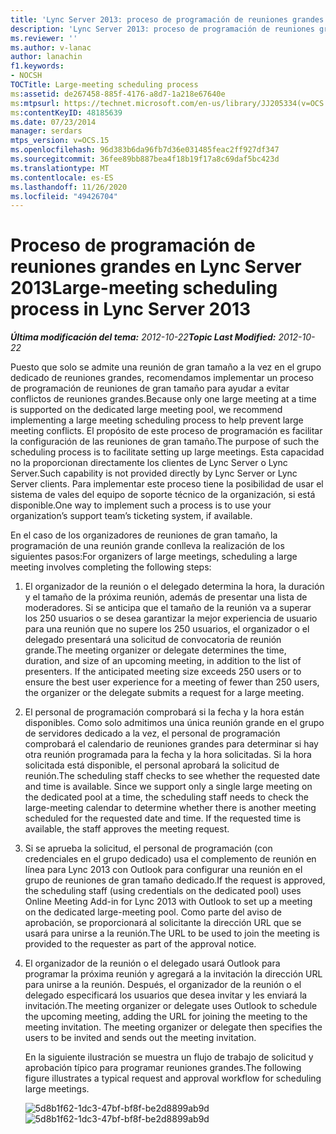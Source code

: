 ```yaml
---
title: 'Lync Server 2013: proceso de programación de reuniones grandes'
description: 'Lync Server 2013: proceso de programación de reuniones grandes.'
ms.reviewer: ''
ms.author: v-lanac
author: lanachin
f1.keywords:
- NOCSH
TOCTitle: Large-meeting scheduling process
ms:assetid: de267458-885f-4176-a8d7-1a218e67640e
ms:mtpsurl: https://technet.microsoft.com/en-us/library/JJ205334(v=OCS.15)
ms:contentKeyID: 48185639
ms.date: 07/23/2014
manager: serdars
mtps_version: v=OCS.15
ms.openlocfilehash: 96d383b6da96fb7d36e031485feac2ff927df347
ms.sourcegitcommit: 36fee89bb887bea4f18b19f17a8c69daf5bc423d
ms.translationtype: MT
ms.contentlocale: es-ES
ms.lasthandoff: 11/26/2020
ms.locfileid: "49426704"
---
```

# <a name="large-meeting-scheduling-process-in-lync-server-2013"></a><span data-ttu-id="c2c39-103">Proceso de programación de reuniones grandes en Lync Server 2013</span><span class="sxs-lookup"><span data-stu-id="c2c39-103">Large-meeting scheduling process in Lync Server 2013</span></span>

<div data-xmlns="http://www.w3.org/1999/xhtml">

<div class="topic" data-xmlns="http://www.w3.org/1999/xhtml" data-msxsl="urn:schemas-microsoft-com:xslt" data-cs="https://msdn.microsoft.com/">

<div data-asp="https://msdn2.microsoft.com/asp">



</div>

<div id="mainSection">

<div id="mainBody"><span data-ttu-id="c2c39-104">

<span> </span></span><span class="sxs-lookup"><span data-stu-id="c2c39-104">

<span> </span></span></span>

<span data-ttu-id="c2c39-105">_**Última modificación del tema:** 2012-10-22_</span><span class="sxs-lookup"><span data-stu-id="c2c39-105">_**Topic Last Modified:** 2012-10-22_</span></span>

<span data-ttu-id="c2c39-106">Puesto que solo se admite una reunión de gran tamaño a la vez en el grupo dedicado de reuniones grandes, recomendamos implementar un proceso de programación de reuniones de gran tamaño para ayudar a evitar conflictos de reuniones grandes.</span><span class="sxs-lookup"><span data-stu-id="c2c39-106">Because only one large meeting at a time is supported on the dedicated large meeting pool, we recommend implementing a large meeting scheduling process to help prevent large meeting conflicts.</span></span> <span data-ttu-id="c2c39-107">El propósito de este proceso de programación es facilitar la configuración de las reuniones de gran tamaño.</span><span class="sxs-lookup"><span data-stu-id="c2c39-107">The purpose of such the scheduling process is to facilitate setting up large meetings.</span></span> <span data-ttu-id="c2c39-108">Esta capacidad no la proporcionan directamente los clientes de Lync Server o Lync Server.</span><span class="sxs-lookup"><span data-stu-id="c2c39-108">Such capability is not provided directly by Lync Server or Lync Server clients.</span></span> <span data-ttu-id="c2c39-109">Para implementar este proceso tiene la posibilidad de usar el sistema de vales del equipo de soporte técnico de la organización, si está disponible.</span><span class="sxs-lookup"><span data-stu-id="c2c39-109">One way to implement such a process is to use your organization’s support team’s ticketing system, if available.</span></span>

<span data-ttu-id="c2c39-110">En el caso de los organizadores de reuniones de gran tamaño, la programación de una reunión grande conlleva la realización de los siguientes pasos:</span><span class="sxs-lookup"><span data-stu-id="c2c39-110">For organizers of large meetings, scheduling a large meeting involves completing the following steps:</span></span>

1.  <span data-ttu-id="c2c39-p102">El organizador de la reunión o el delegado determina la hora, la duración y el tamaño de la próxima reunión, además de presentar una lista de moderadores. Si se anticipa que el tamaño de la reunión va a superar los 250 usuarios o se desea garantizar la mejor experiencia de usuario para una reunión que no supere los 250 usuarios, el organizador o el delegado presentará una solicitud de convocatoria de reunión grande.</span><span class="sxs-lookup"><span data-stu-id="c2c39-p102">The meeting organizer or delegate determines the time, duration, and size of an upcoming meeting, in addition to the list of presenters. If the anticipated meeting size exceeds 250 users or to ensure the best user experience for a meeting of fewer than 250 users, the organizer or the delegate submits a request for a large meeting.</span></span>

2.  <span data-ttu-id="c2c39-p103">El personal de programación comprobará si la fecha y la hora están disponibles. Como solo admitimos una única reunión grande en el grupo de servidores dedicado a la vez, el personal de programación comprobará el calendario de reuniones grandes para determinar si hay otra reunión programada para la fecha y la hora solicitadas. Si la hora solicitada está disponible, el personal aprobará la solicitud de reunión.</span><span class="sxs-lookup"><span data-stu-id="c2c39-p103">The scheduling staff checks to see whether the requested date and time is available. Since we support only a single large meeting on the dedicated pool at a time, the scheduling staff needs to check the large-meeting calendar to determine whether there is another meeting scheduled for the requested date and time. If the requested time is available, the staff approves the meeting request.</span></span>

3.  <span data-ttu-id="c2c39-116">Si se aprueba la solicitud, el personal de programación (con credenciales en el grupo dedicado) usa el complemento de reunión en línea para Lync 2013 con Outlook para configurar una reunión en el grupo de reuniones de gran tamaño dedicado.</span><span class="sxs-lookup"><span data-stu-id="c2c39-116">If the request is approved, the scheduling staff (using credentials on the dedicated pool) uses Online Meeting Add-in for Lync 2013 with Outlook to set up a meeting on the dedicated large-meeting pool.</span></span> <span data-ttu-id="c2c39-117">Como parte del aviso de aprobación, se proporcionará al solicitante la dirección URL que se usará para unirse a la reunión.</span><span class="sxs-lookup"><span data-stu-id="c2c39-117">The URL to be used to join the meeting is provided to the requester as part of the approval notice.</span></span>

4.  <span data-ttu-id="c2c39-p105">El organizador de la reunión o el delegado usará Outlook para programar la próxima reunión y agregará a la invitación la dirección URL para unirse a la reunión. Después, el organizador de la reunión o el delegado especificará los usuarios que desea invitar y les enviará la invitación.</span><span class="sxs-lookup"><span data-stu-id="c2c39-p105">The meeting organizer or delegate uses Outlook to schedule the upcoming meeting, adding the URL for joining the meeting to the meeting invitation. The meeting organizer or delegate then specifies the users to be invited and sends out the meeting invitation.</span></span>
    
    <span data-ttu-id="c2c39-120">En la siguiente ilustración se muestra un flujo de trabajo de solicitud y aprobación típico para programar reuniones grandes.</span><span class="sxs-lookup"><span data-stu-id="c2c39-120">The following figure illustrates a typical request and approval workflow for scheduling large meetings.</span></span>
    
    <span data-ttu-id="c2c39-121">![5d8b1f62-1dc3-47bf-bf8f-be2d8899ab9d](images/JJ205334.5d8b1f62-1dc3-47bf-bf8f-be2d8899ab9d(OCS.15).jpg "5d8b1f62-1dc3-47bf-bf8f-be2d8899ab9d")</span><span class="sxs-lookup"><span data-stu-id="c2c39-121">![5d8b1f62-1dc3-47bf-bf8f-be2d8899ab9d](images/JJ205334.5d8b1f62-1dc3-47bf-bf8f-be2d8899ab9d(OCS.15).jpg "5d8b1f62-1dc3-47bf-bf8f-be2d8899ab9d")</span></span>  

<span data-ttu-id="c2c39-122"></div>

<span> </span>

</div>

</div>

</span><span class="sxs-lookup"><span data-stu-id="c2c39-122"></div>

<span> </span>

</div>

</div>

</span></span></div>

